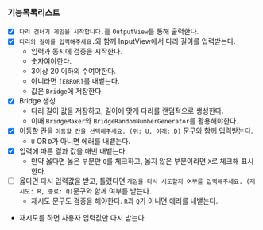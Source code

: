 ### 기능목록리스트

- [x] `다리 건너기 게임을 시작합니다.`를 `OutputView`를 통해 출력한다.
- [x] `다리의 길이를 입력해주세요.`와 함께 InputView에서 다리 길이를 입력받는다.
  - 입력과 동시에 검증을 시작한다.
  - 숫자여야한다.
  - 3이상 20 이하의 수여야한다.
  - 아니라면 `[ERROR]`를 내뱉는다.
  - 값은 `Bridge`에 저장한다.
- [x] Bridge 생성
  - 다리 길이 값을 저장하고, 길이에 맞게 다리를 랜덤적으로 생성한다.
  - 이때 `BridgeMaker`와 `BridgeRandomNumberGenerator`를 활용해야한다.
- [x] 이동할 칸을 `이동할 칸을 선택해주세요. (위: U, 아래: D)` 문구와 함께 입력받는다.
  - `U` OR `D`가 아니면 에러를 내뱉는다.
- [x] 입력에 따른 결과 값을 매번 내뱉는다.
  - 만약 옳다면 옳은 부분만 `O`를 체크하고, 옳지 않은 부분이라면 `X`로 체크해 표시한다.
- [ ] 옳다면 다시 입력값을 받고, 틀렸다면 `게임을 다시 시도할지 여부를 입력해주세요. (재시도: R, 종료: Q)`문구와 함께 여부를 받는다.
  - 재시도 문구도 검증을 해야한다. `R`과 `Q`가 아니면 에러를 내뱉는다.
- 재시도를 하면 사용자 입력값만 다시 받는다.